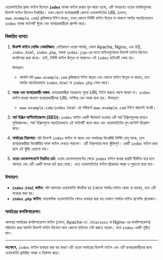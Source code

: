 ওয়েবসাইটের প্রথম ফাইল হিসেবে **`index`** নামক ফাইল রাখার মূল কারণ হলো, এটি সাধারণত ওয়েব সার্ভারগুলোর ডিফল্ট ফাইল হিসেবে নির্ধারিত। যখন কোনো ব্যবহারকারী কোনো ওয়েবসাইটের URL (যেমন, `www.example.com`) ব্রাউজারে টাইপ করেন, তখন কোনো নির্দিষ্ট ফাইল উল্লেখ না থাকলে সার্ভার স্বয়ংক্রিয়ভাবে `index` নামক ফাইলটি খুঁজে এবং ব্যবহারকারীকে প্রদর্শন করে।

### বিস্তারিত ব্যাখ্যা:

1. **ডিফল্ট ফাইল লোডিং মেকানিজম:**
   বেশিরভাগ ওয়েব সার্ভার, যেমন Apache, Nginx, এবং IIS, `index.html`, `index.php`, অথবা `index.jsp`-এর মতো ফাইলগুলোকে ডিফল্ট ফাইল হিসেবে কনফিগার করা থাকে। তাই, নির্দিষ্ট ফাইল উল্লেখ না থাকলেও এই `index` ফাইলটি লোড হয়।

   উদাহরণ:

   - আপনি যদি `www.example.com` ব্রাউজারে টাইপ করেন এবং কোনো ফাইল উল্লেখ না করেন, তবে সার্ভার স্বয়ংক্রিয়ভাবে `index.html` বা `index.php` লোড করে।

2. **সহজ এবং ব্যবহারকারী-বান্ধব:**
   ব্যবহারকারীরা সাধারণত পুরো URL টাইপ করতে পছন্দ করেন না। `index` ফাইল রাখার মাধ্যমে ব্যবহারকারীদের URL সংক্ষিপ্ত এবং সহজ রাখা হয়। উদাহরণ:

   - `www.example.com/index.html` এর পরিবর্তে `www.example.com` টাইপ করলেই যথেষ্ট।

3. **সার্চ ইঞ্জিন অপ্টিমাইজেশন (SEO):**
   `index` ফাইল একটি স্ট্যান্ডার্ড হওয়ায় এটি সার্চ ইঞ্জিনগুলোর জন্যও সুবিধাজনক। সার্চ ইঞ্জিনগুলো স্বয়ংক্রিয়ভাবে এই ফাইলটি স্ক্যান করে এবং ওয়েবসাইটের মূল কন্টেন্ট বিশ্লেষণ করে।

4. **সার্ভারের নিরাপত্তা:**
   যদি ডিফল্ট `index` ফাইল না থাকে এবং সার্ভারের ডিরেক্টরি লিস্টিং চালু থাকে, তবে ব্যবহারকারীরা ডিরেক্টরির সমস্ত ফাইল দেখতে পারবেন। এটি নিরাপত্তার জন্য ঝুঁকিপূর্ণ। একটি `index` ফাইল রাখা হলে এই ঝুঁকি এড়ানো যায়।

5. **ওয়েব ডেভেলপমেন্টে নিয়মিত চর্চা:**
   ওয়েব ডেভেলপমেন্টের ক্ষেত্রে `index` ফাইল রাখার প্রথাটি দীর্ঘদিন ধরে চলে আসছে এবং এটি একটি মানক চর্চা হয়ে গেছে। এতে ওয়েবসাইটের ফাইল স্ট্রাকচার সহজ ও গুছানো রাখা যায়।

### উদাহরণ:

- **`index.html` ফাইল**: যদি আপনার ওয়েবসাইট স্ট্যাটিক হয় (কোনো সার্ভার-সাইড কোড না থাকে), তবে এটি ব্যবহার করা হয়।
- **`index.php` ফাইল**: ডায়নামিক ওয়েবসাইটের ক্ষেত্রে ব্যবহার করা হয় যেখানে সার্ভার-সাইড প্রসেসিং প্রয়োজন।

### সার্ভারের কনফিগারেশন:

আপনার সার্ভারের কনফিগারেশন ফাইল (যেমন, Apache-তে `.htaccess` বা Nginx-এর কনফিগারেশন) পরিবর্তন করে আপনি ডিফল্ট ফাইল হিসেবে অন্য কোনো ফাইলও সেট করতে পারেন। তবে `index` একটি গৃহীত মান।

---

**সংক্ষেপে,** `index` ফাইল ব্যবহার করা হয় কারণ এটি ওয়েব সার্ভারের ডিফল্ট ফাইল এবং এটি ব্যবহারকারীদের জন্য ওয়েবসাইট ব্রাউজিং সহজ ও নিরাপদ করে।

